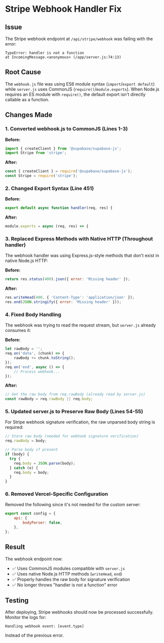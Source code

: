# Stripe Webhook Handler Fix

## Issue
The Stripe webhook endpoint at `/api/stripe/webhook` was failing with the error:
```
TypeError: handler is not a function
at IncomingMessage.<anonymous> (/app/server.js:74:13)
```

## Root Cause
The `webhook.js` file was using ES6 module syntax (`import`/`export default`) while `server.js` uses CommonJS (`require()`/`module.exports`). When Node.js requires an ES module with `require()`, the default export isn't directly callable as a function.

## Changes Made

### 1. Converted webhook.js to CommonJS (Lines 1-3)
**Before:**
```javascript
import { createClient } from '@supabase/supabase-js';
import Stripe from 'stripe';
```

**After:**
```javascript
const { createClient } = require('@supabase/supabase-js');
const Stripe = require('stripe');
```

### 2. Changed Export Syntax (Line 451)
**Before:**
```javascript
export default async function handler(req, res) {
```

**After:**
```javascript
module.exports = async (req, res) => {
```

### 3. Replaced Express Methods with Native HTTP (Throughout handler)
The webhook handler was using Express.js-style methods that don't exist in native Node.js HTTP:

**Before:**
```javascript
return res.status(400).json({ error: 'Missing header' });
```

**After:**
```javascript
res.writeHead(400, { 'Content-Type': 'application/json' });
res.end(JSON.stringify({ error: 'Missing header' }));
```

### 4. Fixed Body Handling
The webhook was trying to read the request stream, but `server.js` already consumes it:

**Before:**
```javascript
let rawBody = '';
req.on('data', (chunk) => {
    rawBody += chunk.toString();
});
req.on('end', async () => {
    // Process webhook...
});
```

**After:**
```javascript
// Get the raw body from req.rawBody (already read by server.js)
const rawBody = req.rawBody || req.body;
```

### 5. Updated server.js to Preserve Raw Body (Lines 54-55)
For Stripe webhook signature verification, the raw unparsed body string is required:

```javascript
// Store raw body (needed for webhook signature verification)
req.rawBody = body;

// Parse body if present
if (body) {
  try {
    req.body = JSON.parse(body);
  } catch (e) {
    req.body = body;
  }
}
```

### 6. Removed Vercel-Specific Configuration
Removed the following since it's not needed for the custom server:
```javascript
export const config = {
    api: {
        bodyParser: false,
    },
};
```

## Result
The webhook endpoint now:
- ✅ Uses CommonJS modules compatible with `server.js`
- ✅ Uses native Node.js HTTP methods (`writeHead`, `end`)
- ✅ Properly handles the raw body for signature verification
- ✅ No longer throws "handler is not a function" error

## Testing
After deploying, Stripe webhooks should now be processed successfully. Monitor the logs for:
```
Handling webhook event: [event.type]
```

Instead of the previous error.


